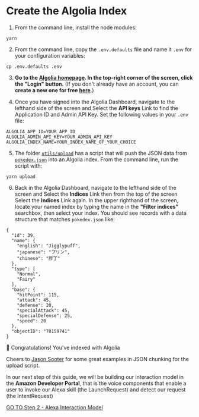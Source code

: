 
# Create the Algolia Index

1. From the command line, install the node modules:
```
yarn
```

2. From the command line, copy the `.env.defaults` file and name it `.env` for your configuration variables: 
```
cp .env.defaults .env
```

3. **Go to the [Algolia homepage](https://www.algolia.com/). In the top-right corner of the screen, click the "Login" button.** (If you don't already have an account, you can **create a new one for free [here](https://www.algolia.com/users/sign_up)**.)


4. Once you have signed into the Algolia Dashboard, navigate to the lefthand side of the screen and Select the **API keys** Link to find the Application ID and Admin API Key. Set the following values in your `.env` file:
```
ALGOLIA_APP_ID=YOUR_APP_ID
ALGOLIA_ADMIN_API_KEY=YOUR_ADMIN_API_KEY
ALGOLIA_INDEX_NAME=YOUR_INDEX_NAME_OF_YOUR_CHOICE
``` 

5. The folder [`utils/upload`](../utils/upload/src/index.js) has a script that will push the JSON data from [`pokedex.json`](../utils/upload/src/pokedex.json) into an Algolia index. From the command line, run the script with:
```
yarn upload
```

6. Back in the Algolia Dashboard, navigate to the lefthand side of the screen and Select the **Indices** Link then from the top of the screen Select the **Indices** Link again. In the upper righthand of the screen, locate your named index by typing the name in the **"Filter indices"** searchbox, then select your index. You should see records with a data structure that matches `pokedex.json` like:

```
{
  "id": 39,
  "name": {
    "english": "Jigglypuff",
    "japanese": "プリン",
    "chinese": "胖丁"
  },
  "type": [
    "Normal",
    "Fairy"
  ],
  "base": {
    "hitPoint": 115,
    "attack": 45,
    "defense": 20,
    "specialAttack": 45,
    "specialDefense": 25,
    "speed": 20
  },
  "objectID": "78159741"
}
```

🎉 Congratulations! You've indexed with Algolia

Cheers to [Jason Sooter](https://twitter.com/functionalstoic) for some great examples in JSON chunking for the upload script.

In our next step of this guide, we will be building our interaction model in the **Amazon Developer Portal**, that is the voice components that enable a user to invoke our Alexa skill (the LaunchRequest) and detect our request (the IntentRequest)

[GO TO Step 2 - Alexa Interaction Model](./alexa-console.md)